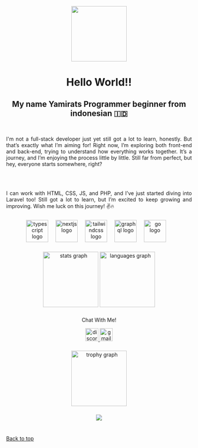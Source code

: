 <div align="center">
  <img height="150" src="https://media0.giphy.com/media/v1.Y2lkPTc5MGI3NjExcmVlZnJ6OThtZDJjajczMXN5OXY4bXE4cHVhcjUxYnZkMzd3d3poaCZlcD12MV9pbnRlcm5hbF9naWZfYnlfaWQmY3Q9Zw/HASfywCP46nENQZbZC/giphy.gif"  />
</div>

###

<h1 align="center">Hello World!! </h1>
<h2 align="center">My name Yamirats Programmer beginner from indonesian 🇮🇩 </h2><br><p align="justify">I'm not a full-stack developer just yet still got a lot to learn, honestly. But that’s exactly what I’m aiming for! Right now, I’m exploring both front-end and back-end, trying to understand how everything works together. It’s a journey, and I’m enjoying the process little by little. Still far from perfect, but hey, everyone starts somewhere, right?</p>

<br>
<br>
<p align="justify">I can work with HTML, CSS, JS, and PHP, and I’ve just started diving into Laravel too! Still got a lot to learn, but I’m excited to keep growing and improving. Wish me luck on this journey! ✌️🔥</p>


###

<div align="center">
  <img src="https://skillicons.dev/icons?i=html" height="60" alt="typescript logo"  />
  <img width="12" />
  <img src="https://skillicons.dev/icons?i=css" height="60" alt="nextjs logo"  />
  <img width="12" />
  <img src="https://skillicons.dev/icons?i=js" height="60" alt="tailwindcss logo"  />
  <img width="12" />
  <img src="https://skillicons.dev/icons?i=php" height="60" alt="graphql logo"  />
  <img width="12" />
  <img src="https://skillicons.dev/icons?i=laravel" height="60" alt="go logo"  />
  <img width="12" />
<!--   <img src="https://skillicons.dev/icons?i=MySQL" height="60" alt="rust logo"  />
  <img width="12" />
  <img src="https://skillicons.dev/icons?i=nestjs" height="60" alt="nestjs logo"  />
  <img width="12" />
  <img src="https://skillicons.dev/icons?i=py" height="60" alt="python logo"  />
  <img width="12" />
  <img src="https://skillicons.dev/icons?i=aws" height="60" alt="amazonwebservices logo"  /> -->
</div>

###


<div align="center">
  <img src="https://github-readme-stats.vercel.app/api?username=Yamirat&hide_title=false&hide_rank=false&show_icons=true&include_all_commits=true&count_private=true&disable_animations=false&theme=oldie&locale=en&hide_border=false" height="150" alt="stats graph"  />
  <img src="https://github-readme-stats.vercel.app/api/top-langs?username=Yamirat&locale=en&hide_title=false&layout=compact&card_width=320&langs_count=5&theme=oldie&hide_border=false" height="150" alt="languages graph"  />
</div>

###

<p align="center">Chat With Me!</p>
<div align="center">
<!--   <img src="https://img.shields.io/static/v1?message=Youtube&logo=youtube&label=&color=FF0000&logoColor=white&labelColor=&style=for-the-badge" height="35" alt="youtube logo"  />
  <img src="https://img.shields.io/static/v1?message=Instagram&logo=instagram&label=&color=E4405F&logoColor=white&labelColor=&style=for-the-badge" height="35" alt="instagram logo"  />
  <img src="https://img.shields.io/static/v1?message=Twitch&logo=twitch&label=&color=9146FF&logoColor=white&labelColor=&style=for-the-badge" height="35" alt="twitch logo"  /> -->
  <a href="https://discord.gg/N8vt6mq5vd" target="_blank">
  <img src="https://img.shields.io/static/v1?message=Discord&logo=discord&label=&color=7289DA&logoColor=white&labelColor=&style=for-the-badge&" height="35" alt="discord logo"  />
  </a>
  <a href="mailto:yamiratsh@gmail.com">
  <img src="https://img.shields.io/static/v1?message=Gmail&logo=gmail&label=&color=D14836&logoColor=white&labelColor=&style=for-the-badge" height="35" alt="gmail logo"  />
<!--   </a>
  <img src="https://img.shields.io/static/v1?message=LinkedIn&logo=linkedin&label=&color=0077B5&logoColor=white&labelColor=&style=for-the-badge" height="35" alt="linkedin logo"  /> -->
</div>

###

<div align="center">
  <img src="https://github-profile-trophy.vercel.app?username=Yamirat&theme=oldie&column=-1&row=2&margin-w=8&margin-h=8&no-bg=false&no-frame=false&order=4" height="150" alt="trophy graph"  />
</div>

###
<!--   
<picture>
<source media="(prefers-color-scheme: dark)" srcset="https://raw.githubusercontent.com/maurodesouza/maurodesouza/output/pacman-contribution-graph-dark.svg">
  <source media="(prefers-color-scheme: light)" srcset="https://raw.githubusercontent.com/maurodesouza/maurodesouza/output/pacman-contribution-graph.svg">
  <img alt="pacman contribution graph" src="https://raw.githubusercontent.com/Yamirat/Yamirat/output/pacman-contribution-graph.svg">
</picture>
 -->
###

<div align="center">
  <img src="https://visitor-badge.laobi.icu/badge?page_id=Yamirat.Yamirat&"  />
</div><br>

###

<a href="#top">Back to top</a>
